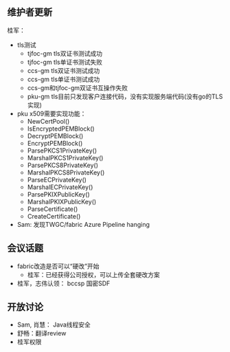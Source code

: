 ## 维护者更新

桂军：
  - tls测试
      - tjfoc-gm tls双证书测试成功
      - tjfoc-gm tls单证书测试失败
      - ccs-gm tls双证书测试成功
      - ccs-gm tls单证书测试成功
      - ccs-gm和tjfoc-gm双证书互操作失败
      - pku-gm tls目前只发现客户连接代码，没有实现服务端代码(没有go的TLS实现)
  - pku x509需要实现功能：
      - NewCertPool() 
      - IsEncryptedPEMBlock() 
      - DecryptPEMBlock() 
      - EncryptPEMBlock()
      - ParsePKCS1PrivateKey() 
      - MarshalPKCS1PrivateKey() 
      - ParsePKCS8PrivateKey() 
      - MarshalPKCS8PrivateKey()
      - ParseECPrivateKey()
      - MarshalECPrivateKey()
      - ParsePKIXPublicKey() 
      - MarshalPKIXPublicKey() 
      - ParseCertificate() 
      - CreateCertificate() 
  - Sam: 发现TWGC/fabric Azure Pipeline hanging

## 会议话题
- fabric改造是否可以“硬改”开始
    - 桂军：已经获得公司授权，可以上传全套硬改方案
- 桂军，志伟认领： bccsp 国密SDF

## 开放讨论
  - Sam, 肖慧： Java线程安全
  - 舒畅：翻译review
  - 桂军权限